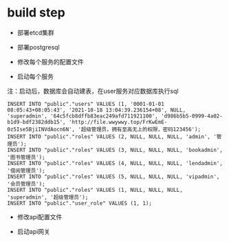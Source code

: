 # build step

- 部署etcd集群

- 部署postgresql

- 修改每个服务的配置文件

- 启动每个服务

注：启动后，数据库会自动建表，在user服务对应数据库执行sql
```
INSERT INTO "public"."users" VALUES (1, '0001-01-01 08:05:43+08:05:43', '2021-10-18 13:04:39.236154+08', NULL, 'superadmin', '64c5fcb8dffb83eac249afd711921100', 'd986b5b5-0999-4a02-b1d9-bdf2382ddb15', 'http://file.wwywwy.top/FrKwEmE-0z5Ise5BjiINVdAocn6N', '超级管理员，拥有至高无上的权限，密码123456');
INSERT INTO "public"."roles" VALUES (2, NULL, NULL, NULL, 'admin', '管理员');
INSERT INTO "public"."roles" VALUES (3, NULL, NULL, NULL, 'bookadmin', '图书管理员');
INSERT INTO "public"."roles" VALUES (4, NULL, NULL, NULL, 'lendadmin', '借阅管理员');
INSERT INTO "public"."roles" VALUES (5, NULL, NULL, NULL, 'vipadmin', '会员管理员');
INSERT INTO "public"."roles" VALUES (1, NULL, NULL, NULL, 'superadmin', '超级管理员');
INSERT INTO "public"."user_role" VALUES (1, 1);
```

- 修改api配置文件

- 启动api网关

